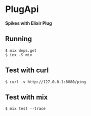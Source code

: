 # PlugApi

**Spikes with Elixir Plug**

## Running

    $ mix deps.get
    $ iex -S mix

## Test with curl

    $ curl -v http://127.0.0.1:8080/ping

## Test with mix

    $ mix test --trace
